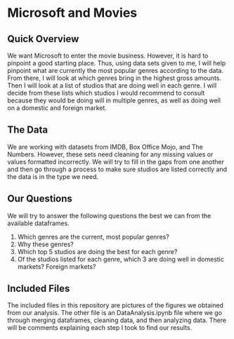# Microsoft and Movies
## Quick Overview
We want Microsoft to enter the movie business. However, it is hard to pinpoint a good starting place.
Thus, using data sets given to me, I will help pinpoint what are currently the most popular genres according
to the data. From there, I will look at which genres bring in the highest gross amounts.
Then I will look at a list of studios that are doing well in each genre. I will
decide from these lists which studios I would recommend to consult because they would be doing will in multiple
genres, as well as doing well on a domestic and foreign market.

## The Data
We are working with datasets from IMDB, Box Office Mojo, and The Numbers. However, these sets need cleaning for any missing values
or values formatted incorrectly. We will try to fill in the gaps from one another and then go through a process to make sure studios are 
listed correctly and the data is in the type we need.

## Our Questions
We will try to answer the following questions the best we can from the available dataframes.
1. Which genres are the current, most popular genres?
2. Why these genres?
3. Which top 5 studios are doing the best for each genre?
4. Of the studios listed for each genre, which 3 are doing well in domestic markets? Foreign markets?

## Included Files
The included files in this repository are pictures of the figures we obtained from our analysis.
The other file is an DataAnalysis.ipynb file where we go through merging dataframes, cleaning data, and then
analyzing data. There will be comments explaining each step I took to find our results.
